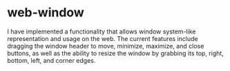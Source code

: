 # web-window
I have implemented a functionality that allows window system-like representation and usage on the web. The current features include dragging the window header to move, minimize, maximize, and close buttons, as well as the ability to resize the window by grabbing its top, right, bottom, left, and corner edges.


